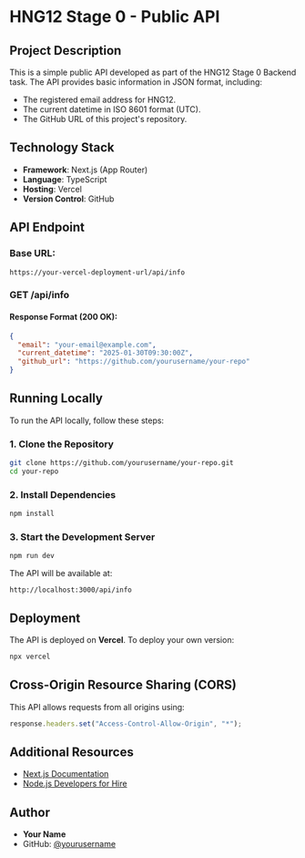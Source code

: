 # HNG12 Stage 0 - Public API

## Project Description

This is a simple public API developed as part of the HNG12 Stage 0 Backend task. The API provides basic information in JSON format, including:

- The registered email address for HNG12.
- The current datetime in ISO 8601 format (UTC).
- The GitHub URL of this project's repository.

## Technology Stack

- **Framework**: Next.js (App Router)
- **Language**: TypeScript
- **Hosting**: Vercel
- **Version Control**: GitHub

## API Endpoint

### **Base URL:**

```
https://your-vercel-deployment-url/api/info
```

### **GET /api/info**

#### Response Format (200 OK):

```json
{
  "email": "your-email@example.com",
  "current_datetime": "2025-01-30T09:30:00Z",
  "github_url": "https://github.com/yourusername/your-repo"
}
```

## Running Locally

To run the API locally, follow these steps:

### **1. Clone the Repository**

```sh
git clone https://github.com/yourusername/your-repo.git
cd your-repo
```

### **2. Install Dependencies**

```sh
npm install
```

### **3. Start the Development Server**

```sh
npm run dev
```

The API will be available at:

```
http://localhost:3000/api/info
```

## Deployment

The API is deployed on **Vercel**. To deploy your own version:

```sh
npx vercel
```

## Cross-Origin Resource Sharing (CORS)

This API allows requests from all origins using:

```ts
response.headers.set("Access-Control-Allow-Origin", "*");
```

## Additional Resources

- [Next.js Documentation](https://nextjs.org/docs)
- [Node.js Developers for Hire](https://hng.tech/hire/nodejs-developers)

## Author

- **Your Name**
- GitHub: [@yourusername](https://github.com/yourusername)

